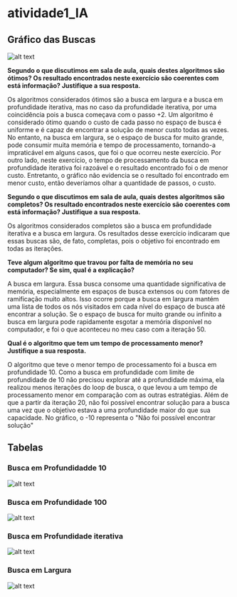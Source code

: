 # atividade1_IA
## Gráfico das Buscas
![alt text](image-1.png)


**Segundo o que discutimos em sala de aula, quais destes algoritmos são ótimos? Os resultado encontrados neste exercício são coerentes com está informação? Justifique a sua resposta.**

Os algoritmos considerados ótimos são a busca em largura e a busca em profundidade iterativa, mas no caso da profundidade iterativa, por uma coincidência pois a busca começava com o passo +2. Um algoritmo é considerado ótimo quando o custo de cada passo no espaço de busca é uniforme e é capaz de encontrar a solução de menor custo todas as vezes. No entanto, na busca em largura, se o espaço de busca for muito grande, pode consumir muita memória e tempo de processamento, tornando-a impraticável em alguns casos, que foi o que ocorreu neste exercício. Por outro lado, neste exercício, o tempo de processamento da busca em profundidade iterativa foi razoável e o resultado encontrado foi o de menor custo. Entretanto, o gráfico não evidencia se o resultado foi encontrado em menor custo, então deveríamos olhar a quantidade de passos, o custo.

**Segundo o que discutimos em sala de aula, quais destes algoritmos são completos? Os resultado encontrados neste exercício são coerentes com está informação? Justifique a sua resposta.**

Os algoritmos considerados completos são a busca em profundidade iterativa e a busca em largura. Os resultados desse exercício indicaram que essas buscas são, de fato, completas, pois o objetivo foi encontrado em todas as iterações.

**Teve algum algoritmo que travou por falta de memória no seu computador? Se sim, qual é a explicação?**

A busca em largura. Essa busca consome uma quantidade significativa de memória, especialmente em espaços de busca extensos ou com fatores de ramificação muito altos. Isso ocorre porque a busca em largura mantém uma lista de todos os nós visitados em cada nível do espaço de busca até encontrar a solução. Se o espaço de busca for muito grande ou infinito a busca em largura pode rapidamente esgotar a memória disponível no computador, e foi o que aconteceu no meu caso com a iteração 50.

**Qual é o algoritmo que tem um tempo de processamento menor? Justifique a sua resposta.**

O algoritmo que teve o menor tempo de processamento foi a busca em profundidade 10. Como a busca em profundidade com limite de profundidade de 10 não precisou explorar até a profundidade máxima, ela realizou menos iterações do loop de busca, o que levou a um tempo de processamento menor em comparação com as outras estratégias. Além de que a partir da iteração 20, não foi possível encontrar solução para a busca uma vez que o objetivo estava a uma profundidade maior do que sua capacidade. No gráfico, o -10 representa o "Não foi possível encontrar solução"


## Tabelas

### Busca em Profundidadde 10
![alt text](image.png)

### Busca em Profundidade 100
![alt text](image-2.png)

### Busca em Profundidade iterativa
![alt text](image-3.png)

### Busca em Largura
![alt text](image-4.png)